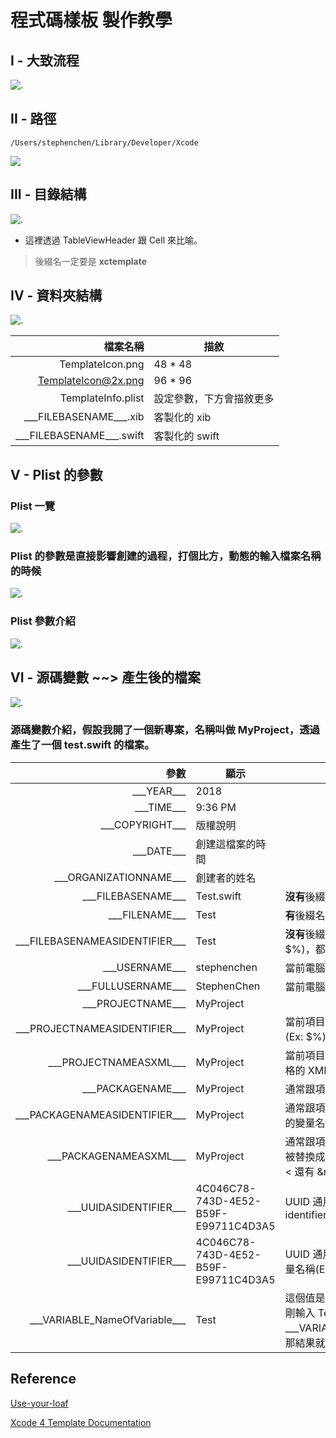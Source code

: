 
# 程式碼樣板 製作教學

## I - 大致流程

![.](https://github.com/5SMNOONMS5/XcodeSyncTools/blob/master/Imgs/tu_t4.gif)

## II - 路徑

```
/Users/stephenchen/Library/Developer/Xcode
```

![](https://github.com/5SMNOONMS5/XcodeSyncTools/blob/master/Imgs/tu_t1.png)

## III - 目錄結構

![.](https://github.com/5SMNOONMS5/XcodeSyncTools/blob/master/Imgs/tu_t2.png)

* 這裡透過 TableViewHeader 跟 Cell 來比喻。

> 後綴名一定要是 **xctemplate**

## IV - 資料夾結構

![.](https://github.com/5SMNOONMS5/XcodeSyncTools/blob/master/Imgs/tu_t3.png)

| 檔案名稱  | 描敘  | 
|--:|---|
| TemplateIcon.png  |  48 * 48  |
| TemplateIcon@2x.png  | 96 * 96  | 
| TemplateInfo.plist  | 設定參數，下方會描敘更多 |
| \_\_\_FILEBASENAME___.xib  | 客製化的 xib  | 
| \_\_\_FILEBASENAME___.swift  | 客製化的 swift |

## V - Plist 的參數

### Plist 一覽

![.](https://github.com/5SMNOONMS5/XcodeSyncTools/blob/master/Imgs/tu_t6.png)

### Plist 的參數是直接影響**創建的過程**，打個比方，動態的輸入檔案名稱的時候

![.](https://github.com/5SMNOONMS5/XcodeSyncTools/blob/master/Imgs/create_file.gif)

### Plist 參數介紹

![.](https://github.com/5SMNOONMS5/XcodeSyncTools/blob/master/Imgs/tu_t7.png)

## VI - 源碼變數 ~~> 產生後的檔案

![.](https://github.com/5SMNOONMS5/XcodeSyncTools/blob/master/Imgs/tu_t5.png)

### 源碼變數介紹，假設我開了一個新專案，名稱叫做 MyProject，透過產生了一個 test.swift 的檔案。

| 參數  | 顯示  | 備註 |
|--:|---|---|
| \_\_\_YEAR___	  |  2018  | |
| \_\_\_TIME___  |  9:36 PM  | |
| \_\_\_COPYRIGHT___  | 版權說明 | |
| \_\_\_DATE___  |  創建這檔案的時間  | |
| \_\_\_ORGANIZATIONNAME___  | 創建者的姓名 | |
| \_\_\_FILEBASENAME___  | Test.swift  | **沒有**後綴名 |
| \_\_\_FILENAME___  | Test | **有**後綴名 |
| \_\_\_FILEBASENAMEASIDENTIFIER___  | Test | **沒有**後綴名，任何在 c 語言裡面非法的變量名稱(Ex: $%)，都會被下底線替換掉 |
| \_\_\_USERNAME___  | stephenchen | 當前電腦登入者的姓名 |
| \_\_\_FULLUSERNAME___  | StephenChen | 當前電腦登入者的姓名(全名) | 
| \_\_\_PROJECTNAME___  | MyProject | |
| \_\_\_PROJECTNAMEASIDENTIFIER___  | MyProject  | 當前項目的名稱，任何在 c 語言裡面非法的變量名稱(Ex: $%)，都會被**下劃線**替換掉 |
| \_\_\_PROJECTNAMEASXML___  | MyProject | 當前項目的名稱，但是任何特殊字串都會被替換成合格的 XML 字串(EX: < 跟 > 被分別替換為 < 還有 &rt; |
| \_\_\_PACKAGENAME___  | MyProject | 通常跟項目名稱會是一樣的 |
| \_\_\_PACKAGENAMEASIDENTIFIER___  | MyProject | 通常跟項目名稱會是一樣的，任何在 c 語言裡面非法的變量名稱(Ex: $%)，都會被**下劃線**替換掉 |
| \_\_\_PACKAGENAMEASXML___  | MyProject | 通常跟項目名稱會是一樣的，但是任何特殊字串都會被替換成合格的 XML 字串(EX: < 跟 > 被分別替換為 < 還有 &rt; |
| \_\_\_UUIDASIDENTIFIER___	  |   4C046C78-743D-4E52-B59F-E99711C4D3A5  | UUID 通用唯一標識符 (A universally unique identifier) |
| \_\_\_UUIDASIDENTIFIER___  |  4C046C78-743D-4E52-B59F-E99711C4D3A5  | UUID 通用唯一標識符，任何在 c 語言裡面非法的變量名稱(Ex: $%)，都會被**下劃線**替換掉。|
| \_\_\_VARIABLE_NameOfVariable___  | Test | 這個值是在創建檔案的時候所輸入的檔名，比如我剛剛輸入 Test，我在源碼寫成 \_\_\_VARIABLE_NameOfVariable___ViewController，那結果就會是 TestViewController |

## Reference 

[Use-your-loaf](https://useyourloaf.com/blog/creating-custom-xcode-project-templates/)

[Xcode 4 Template Documentation](http://www.learn-cocos2d.com/store/xcode4-template-documentation)
